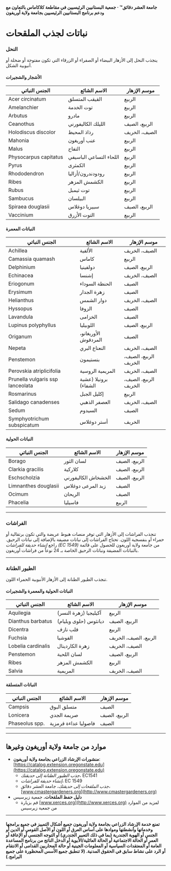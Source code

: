 #### جامعة العشر دقائق™ · جمعية البستانيين الرئيسيين في مقاطعة كلاكاماس بالتعاون مع ودعم برنامج البستانيين الرئيسيين بجامعة ولاية أوريغون

# نباتات لجذب الملقحات

### النحل

ينجذب النحل إلى الأزهار البيضاء أو الصفراء أو الزرقاء التي تكون مفتوحة أو ضحلة أو أنبوبية الشكل.

#### الأشجار والشجيرات

| الجنس النباتي              | الاسم الشائع           | موسم الإزهار         |
|---------------------------|-----------------------|----------------------|
| Acer circinatum           | القيقب المتسلق         | الربيع               |
| Amelanchier               | توت الخدمة             | الربيع               |
| Arbutus                   | مادرو                  | الربيع               |
| Ceanothus                 | الليلك الكاليفورني     | الربيع، الصيف        |
| Holodiscus discolor       | رذاذ المحيط            | الصيف، الخريف        |
| Mahonia                   | عنب أوريغون           | الربيع               |
| Malus                     | التفاح                 | الربيع               |
| Physocarpus capitatus     | اللحاء التساعي الباسيفي| الربيع               |
| Pyrus                     | الكمثرى                | الربيع               |
| Rhododendron              | رودودندرون/أزاليا     | الربيع               |
| Ribes                     | الكشمش المزهر          | الربيع               |
| Rubus                     | توت ثيمبل              | الربيع               |
| Sambucus                  | البيلسان               | الربيع               |
| Spiraea douglasii         | سبيريا دوغلاس          | الربيع، الصيف        |
| Vaccinium                 | التوت الأزرق           | الربيع               |

#### النباتات المعمرة

| الجنس النباتي                  | الاسم الشائع           | موسم الإزهار             |
|-------------------------------|-----------------------|--------------------------|
| Achillea                      | الألفية               | الصيف، الخريف            |
| Camassia quamash              | كاماس                 | الربيع                   |
| Delphinium                    | دولفينيا              | الربيع، الصيف            |
| Echinacea                     | إشنسا                 | الصيف، الخريف            |
| Eriogonum                     | الحنطة السوداء         | الصيف                    |
| Erysimum                      | زهرة الجدار            | الصيف                    |
| Helianthus                    | دوار الشمس            | الصيف، الخريف            |
| Hyssopus                      | الزوفا                | الصيف                    |
| Lavandula                     | الخزامى               | الصيف                    |
| Lupinus polyphyllus           | اللوبيليا             | الربيع، الصيف            |
| Origanum                      | الأوريغانو، المردقوش  | الصيف                    |
| Nepeta                        | النعناع البري          | الصيف، الخريف            |
| Penstemon                     | بنستيمون               | الربيع، الصيف، الخريف    |
| Perovskia atriplicifolia      | المريمية الروسية       | الصيف، الخريف            |
| Prunella vulgaris ssp lanceolata | برونيلا (عشبة الشفاء) | الربيع، الصيف، الخريف |
| Rosmarinus                    | إكليل الجبل           | الربيع                   |
| Salidago canadenses           | العصفر الذهبي          | الصيف، الخريف            |
| Sedum                         | السيدوم               | الصيف                    |
| Symphyotrichum subspicatum    | أستر دوغلاس           | الخريف                   |

#### النباتات الحولية

| الجنس النباتي            | الاسم الشائع             | موسم الإزهار         |
|-------------------------|-------------------------|----------------------|
| Borago                  | لسان الثور              | الربيع، الصيف        |
| Clarkia gracilis        | كلاركية                 | الربيع، الصيف        |
| Eschscholzia            | الخشخاش الكاليفورني      | الربيع، الصيف        |
| Limnanthes douglasii    | زبد المرعى دوغلاس        | الصيف                |
| Ocimum                  | الريحان                 | الصيف                |
| Phacelia                | فاسيليا                 | الربيع               |

---

### الفراشات

تنجذب الفراشات إلى الأزهار التي توفر منصات هبوط عريضة والتي تكون برتقالية أو حمراء أو بنفسجية اللون. تحتاج الفراشات إلى نباتات مضيفة بالإضافة إلى نباتات الرحيق. راجع *إنشاء حديقة للفراشات (EC 1549)* من جامعة ولاية أوريغون للحصول على قائمة بالنباتات المضيفة ونباتات الرحيق الخاصة بـ 24 نوعاً من فراشات أوريغون.

---

### الطيور الطنانة

تنجذب الطيور الطنانة إلى الأزهار الأنبوبية الحمراء اللون.

#### النباتات الحولية والمعمرة والشجيرات

| الجنس النباتي            | الاسم الشائع         | موسم الإزهار         |
|-------------------------|---------------------|----------------------|
| Aquilegia               | آكيليجيا (زهرة النسر) | الربيع               |
| Dianthus barbatus       | ديانثوس (حلوى ويليام) | الربيع، الصيف        |
| Dicentra                | قلب نازف              | الربيع               |
| Fuchsia                 | الفوشيا               | الربيع، الصيف، الخريف|
| Lobelia cardinalis      | زهرة الكاردينال       | الصيف، الخريف        |
| Penstemon               | لسان اللحية           | الربيع، الصيف        |
| Ribes                   | الكشمش المزهر         | الربيع               |
| Salvia                  | المريمية              | الصيف، الخريف        |

#### النباتات المتسلقة

| الجنس النباتي      | الاسم الشائع             | موسم الإزهار       |
|--------------------|-------------------------|--------------------|
| Campsis            | متسلق البوق              | الصيف              |
| Lonicera           | صريمة الجدي              | الربيع، الصيف      |
| Phaseolus spp.     | فاصوليا عداءة قرمزية     | الصيف              |

---

## موارد من جامعة ولاية أوريغون وغيرها

- **منشورات الإرشاد الزراعي بجامعة ولاية أوريغون**: [https://catalog.extension.oregonstate.edu](https://catalog.extension.oregonstate.edu)
    - *جذب الطيور الطنانة إلى حديقتك*، EC1541
    - *إنشاء حديقة للفراشات*، EC 1549
    - *جذب الملقحات إلى حديقتك*، جامعة العشر دقائق، [www.cmastergardeners.org](http://www.cmastergardeners.org)
- **دليل حفظ الملقحات**، جمعية زيرسيس
    - قم بزيارة [www.xerces.org](http://www.xerces.org) لمزيد من الموارد من جمعية زيرسيس

---

#### تمنع خدمة الإرشاد الزراعي بجامعة ولاية أوريغون جميع أشكال التمييز في جميع برامجها وخدماتها وأنشطتها وموادها على أساس العرق أو اللون أو الأصل القومي أو الدين أو الجنس أو الهوية الجندرية (بما في ذلك التعبير الجندري) أو التوجه الجنسي أو الإعاقة أو العمر أو الحالة الاجتماعية أو الحالة العائلية/الأبوية أو الدخل الناتج من برنامج المساعدة العامة أو المعتقدات السياسية أو المعلومات الجينية أو حالة المحاربين القدامى أو الانتقام أو الرد على نشاط سابق في الحقوق المدنية. (لا تنطبق جميع الأسس المحظورة على جميع البرامج.)
---